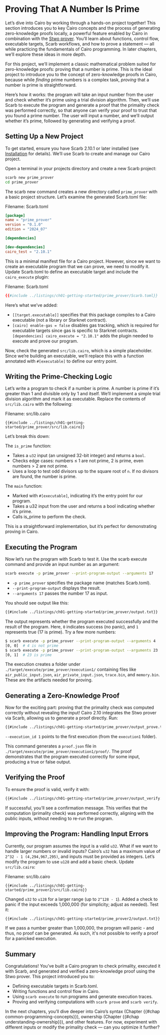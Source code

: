 # Proving That A Number Is Prime

Let’s dive into Cairo by working through a hands-on project together! This section introduces you to key Cairo concepts and the process of generating zero-knowledge proofs locally, a powerful feature enabled by Cairo in combination with the [Stwo prover][stwo]. You’ll learn about functions, control flow, executable targets, Scarb workflows, and how to prove a statement — all while practicing the fundamentals of Cairo programming. In later chapters, we’ll explore these ideas in more depth.

For this project, we’ll implement a classic mathematical problem suited for zero-knowledge proofs: proving that a number is prime. This is the ideal project to introduce you to the concept of zero-knowledge proofs in Cairo, because while _finding_ prime numbers is a complex task, _proving_ that a number is prime is straightforward.

Here’s how it works: the program will take an input number from the user and check whether it’s prime using a trial division algorithm. Then, we’ll use Scarb to execute the program and generate a proof that the primality check was performed correctly, so that anyone can verify your proof to trust that you found a prime number. The user will input a number, and we’ll output whether it’s prime, followed by generating and verifying a proof.

## Setting Up a New Project

To get started, ensure you have Scarb 2.10.1 or later installed (see [Installation][installation] for details). We’ll use Scarb to create and manage our Cairo project.

Open a terminal in your projects directory and create a new Scarb project:

```bash
scarb new prime_prover
cd prime_prover
```

The scarb new command creates a new directory called `prime_prover` with a basic project structure. Let’s examine the generated Scarb.toml file:

<span class="filename">Filename: Scarb.toml</span>

```toml
[package]
name = "prime_prover"
version = "0.1.0"
edition = "2024_07"

[dependencies]

[dev-dependencies]
cairo_test = "2.10.1"
```

This is a minimal manifest file for a Cairo project. However, since we want to create an executable program that we can prove, we need to modify it. Update Scarb.toml to define an executable target and include the `cairo_execute` plugin:

<span class="filename">Filename: Scarb.toml</span>

```toml
{{#include ../listings/ch01-getting-started/prime_prover/Scarb.toml}}
```

Here’s what we’ve added:

- `[[target.executable]]` specifies that this package compiles to a Cairo executable (not a library or Starknet contract).
- `[cairo] enable-gas = false` disables gas tracking, which is required for executable targets since gas is specific to Starknet contracts.
  `[dependencies] cairo_execute = "2.10.1"` adds the plugin needed to execute and prove our program.

Now, check the generated `src/lib.cairo`, which is a simple placeholder. Since we’re building an executable, we’ll replace this with a function annotated with `#[executable]` to define our entry point.

## Writing the Prime-Checking Logic

Let’s write a program to check if a number is prime. A number is prime if it’s greater than 1 and divisible only by 1 and itself. We’ll implement a simple trial division algorithm and mark it as executable. Replace the contents of `src/lib.cairo` with the following:

<span class="filename">Filename: src/lib.cairo</span>

```cairo
{{#include ../listings/ch01-getting-started/prime_prover/src/lib.cairo}}
```

Let’s break this down:

The `is_prime` function:

- Takes a `u32` input (an unsigned 32-bit integer) and returns a `bool`.
- Checks edge cases: numbers ≤ 1 are not prime, 2 is prime, even numbers > 2 are not prime.
- Uses a loop to test odd divisors up to the square root of `n`. If no divisors are found, the number is prime.

The `main` function:

- Marked with `#[executable]`, indicating it’s the entry point for our program.
- Takes a u32 input from the user and returns a bool indicating whether it’s prime.
- Calls is_prime to perform the check.

This is a straightforward implementation, but it’s perfect for demonstrating proving in Cairo.

## Executing the Program

Now let’s run the program with Scarb to test it. Use the scarb execute command and provide an input number as an argument:

```bash
scarb execute -p prime_prover --print-program-output --arguments 17
```

- `-p prime_prover` specifies the package name (matches Scarb.toml).
- `--print-program-output` displays the result.
- `--arguments 17` passes the number 17 as input.

You should see output like this:

```bash
{{#include ../listings/ch01-getting-started/prime_prover/output.txt}}
```

The output represents whether the program executed successfully and the result of the program. Here, `0` indicates success (no panic), and `1` represents true (17 is prime). Try a few more numbers:

```bash
$ scarb execute -p prime_prover --print-program-output --arguments 4
[0, 0]  # 4 is not prime
$ scarb execute -p prime_prover --print-program-output --arguments 23
[0, 1]  # 23 is prime
```

The execution creates a folder under `./target/execute/prime_prover/execution1/` containing files like `air_public_input.json`, `air_private_input.json`, `trace.bin`, and `memory.bin`. These are the artifacts needed for proving.

## Generating a Zero-Knowledge Proof

Now for the exciting part: proving that the primality check was computed correctly without revealing the input! Cairo 2.10 integrates the Stwo prover via Scarb, allowing us to generate a proof directly. Run:

```bash
{{#include ../listings/ch01-getting-started/prime_prover/output_prove.txt}}
```

`--execution_id 1` points to the first execution (from the `execution1` folder).

This command generates a `proof.json` file in `./target/execute/prime_prover/execution1/proof/`. The proof demonstrates that the program executed correctly for some input, producing a true or false output.

## Verifying the Proof

To ensure the proof is valid, verify it with:

```bash
{{#include ../listings/ch01-getting-started/prime_prover/output_verify.txt}}
```

If successful, you’ll see a confirmation message. This verifies that the computation (primality check) was performed correctly, aligning with the public inputs, without needing to re-run the program.

## Improving the Program: Handling Input Errors

Currently, our program assumes the input is a valid `u32`. What if we want to handle larger numbers or invalid inputs? Cairo’s `u32` has a maximum value of `2^32 - 1 (4,294,967,295)`, and inputs must be provided as integers. Let’s modify the program to use `u128` and add a basic check. Update `src/lib.cairo`:

<span class="filename">Filename: src/lib.cairo</span>

```cairo
{{#include ../listings/ch01-getting-started/prime_prover2/src/lib.cairo}}
```

Changed `u32` to `u128` for a larger range (up to `2^128 - 1`).
Added a check to panic if the input exceeds 1,000,000 (for simplicity; adjust as needed).
Test it:

```bash
{{#include ../listings/ch01-getting-started/prime_prover2/output.txt}}
```

If we pass a number greater than 1,000,000, the program will panic - and thus, no proof can be generated. As such, it's not possible to verify a proof for a panicked execution.

## Summary

Congratulations! You’ve built a Cairo program to check primality, executed it with Scarb, and generated and verified a zero-knowledge proof using the Stwo prover. This project introduced you to:

- Defining executable targets in Scarb.toml.
- Writing functions and control flow in Cairo.
- Using `scarb execute` to run programs and generate execution traces.
- Proving and verifying computations with `scarb prove` and `scarb verify`.

In the next chapters, you’ll dive deeper into Cairo’s syntax (Chapter {{#chap common-programming-concepts}}), ownership (Chapter {{#chap understanding-ownership}}), and other features. For now, experiment with different inputs or modify the primality check — can you optimize it further?

[installation]: ./ch01-01-installation.md
[stwo]: https://github.com/starkware-libs/stwo
